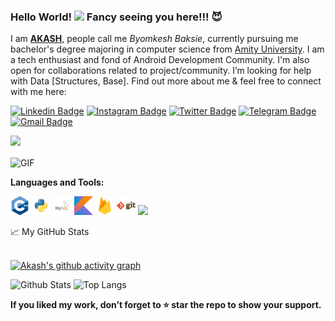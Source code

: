 ### Hello World! <img src="https://media.giphy.com/media/hvRJCLFzcasrR4ia7z/giphy.gif" width="30px"> Fancy seeing you here!!! 😈

I am <u><b>AKASH</b></u>, people call me <i>Byomkesh Baksie</i>, currently pursuing me bachelor's degree majoring in computer science from [Amity University](https://www.amity.edu/lucknow/). I am a tech enthusiast and fond of Android Development Community. I'm also open for collaborations related to project/community. I’m looking for help with Data [Structures, Base]. Find out more about me & feel free to connect with me here:

[![Linkedin Badge](https://img.shields.io/badge/-AKASH-blue?style=flat-square&logo=Linkedin&logoColor=white&link=https://www.linkedin.com/in/pranjalshikhar/)](https://www.linkedin.com/in/skysingh/)
[![Instagram Badge](https://img.shields.io/badge/-AKASH-red?style=flat-square&logo=Instagram&logoColor=white&link=https://www.instagram.com/pollymorfism/)](https://www.instagram.com/akash__siingh/)
[![Twitter Badge](https://img.shields.io/badge/-AKASH-indigo?style=flat-square&logo=Twitter&logoColor=white&link=https://www.twitter.com/pranjalshikhar/)](https://www.twitter.com/_akaash_singh/)
[![Telegram Badge](https://img.shields.io/badge/-AKASH-blue?style=flat-square&logo=Telegram&logoColor=white&link=https://t.me/pollymorfism/)](https://t.me/byomkeshbaksie/)
[![Gmail Badge](https://img.shields.io/badge/-akashpawan123321@gmail.com-c14438?style=flat-square&logo=Gmail&logoColor=white&link=mailto:shikhar.pranjal3@gmail.com)](mailto:akashpawan123321@gmail.com)

![](https://visitor-badge.glitch.me/badge?page_id=byomkeshbaksie.byomkeshbaksie)

<img align="center" alt="GIF" src="https://www.google.com/url?sa=i&url=https%3A%2F%2Fwww.mygo.ge%2Fen%2F25%2Fblog%2Fwebsite-development.html&psig=AOvVaw2XGHnpyItc1y42lZ8G7Jp5&ust=1623926510446000&source=images&cd=vfe&ved=0CAIQjRxqFwoTCNCMxofbmvECFQAAAAAdAAAAABAd?raw=true" width="800" height="370" />
  
**Languages and Tools:**  

<code><img height="30" src="https://raw.githubusercontent.com/github/explore/80688e429a7d4ef2fca1e82350fe8e3517d3494d/topics/cpp/cpp.png"></code>
<code><img height="30" src="https://raw.githubusercontent.com/github/explore/80688e429a7d4ef2fca1e82350fe8e3517d3494d/topics/python/python.png"></code>
<code><img height="30" src="https://raw.githubusercontent.com/github/explore/80688e429a7d4ef2fca1e82350fe8e3517d3494d/topics/mysql/mysql.png"></code>
<code><img height="30" src="https://raw.githubusercontent.com/github/explore/80688e429a7d4ef2fca1e82350fe8e3517d3494d/topics/kotlin/kotlin.png"></code>
<code><img height="30" src="https://raw.githubusercontent.com/github/explore/80688e429a7d4ef2fca1e82350fe8e3517d3494d/topics/firebase/firebase.png"></code>
<code><img height="30" src="https://raw.githubusercontent.com/github/explore/80688e429a7d4ef2fca1e82350fe8e3517d3494d/topics/git/git.png"></code>
<code><img height="30" src="https://github.githubassets.com/images/modules/logos_page/GitHub-Mark.png"></code>
<!-- <code><img height="30" src="https://raw.githubusercontent.com/github/explore/80688e429a7d4ef2fca1e82350fe8e3517d3494d/topics/dart/dart.png"></code> -->
<!-- <code><img height="30" src="https://raw.githubusercontent.com/github/explore/80688e429a7d4ef2fca1e82350fe8e3517d3494d/topics/flutter/flutter.png"></code> -->

<!-- <code><img height="30" src="https://hidenobu-tokuda.com/wp-content/uploads/2019/05/heroku-logo-solid-gradient.png"></code> -->


<summary>📈 My GitHub Stats</summary>
<br>

[![Akash's github activity graph](https://activity-graph.herokuapp.com/graph?username=byomkeshbaksie&theme=dracula)](https://github.com/byomkeshbaksie/github-readme-activity-graph)


![Github Stats](https://github-readme-stats.vercel.app/api?username=byomkeshbaksie&count_private=true&show_icons=true&include_all_commits=true&theme=tokyonight)
![Top Langs](https://github-readme-stats.vercel.app/api/top-langs/?username=byomkeshbaksie&hide=TeX&layout=compact&theme=tokyonight)


**If you liked my work, don’t forget to ⭐ star the repo to show your support.**
